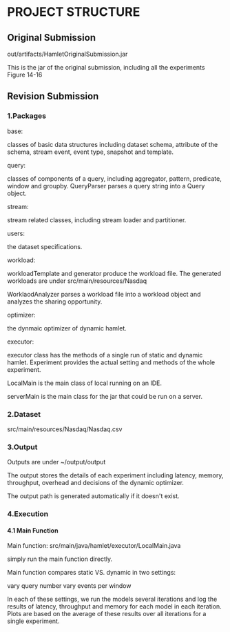 # PROJECT STRUCTURE


## Original Submission


out/artifacts/HamletOriginalSubmission.jar

This is the jar of the original submission, including all the experiments Figure 14-16


## Revision Submission


### 1.Packages

base:

classes of basic data structures including dataset schema, attribute of the schema, stream event, event type, snapshot and template.

query:

classes of components of a query, including aggregator, pattern, predicate, window and groupby. QueryParser parses a query string into a Query object.

stream:

stream related classes, including stream loader and partitioner.
    
users:

the dataset specifications. 

workload:

workloadTemplate and generator produce the workload file. The generated workloads are under src/main/resources/Nasdaq
    
WorklaodAnalyzer parses a workload file into a workload object and analyzes the sharing opportunity.
    
optimizer:

the dynmaic optimizer of dynamic hamlet.
    
executor:

executor class has the methods of a single run of static and dynamic hamlet. Experiment provides the actual setting and methods of the whole experiment.
    
LocalMain is the main class of local running on an IDE. 
    
serverMain is the main class for the jar that could be run on a server.


### 2.Dataset

src/main/resources/Nasdaq/Nasdaq.csv


### 3.Output


 Outputs are under ~/output/output
 
 The output stores the details of each experiment including latency, memory, throughput, overhead and decisions of the dynamic optimizer.
 
 The output path is generated automatically if it doesn't exist.


### 4.Execution


#### 4.1 Main Function


 Main function: src/main/java/hamlet/executor/LocalMain.java<br>
 
 simply run the main function directly.

 Main function compares static VS. dynamic in two settings:
 
vary query number
vary events per window


 In each of these settings, we run the models several iterations and log the results of latency, throughput and memory for each model in each iteration.
 Plots are based on the average of these results over all iterations for a single experiment.

